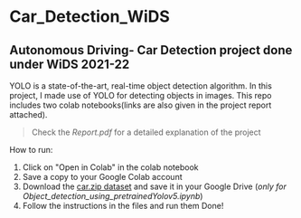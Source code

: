 # Car_Detection_WiDS
## Autonomous Driving- Car Detection project done under WiDS 2021-22
YOLO is a state-of-the-art, real-time object detection algorithm. In this project, I made use of YOLO for detecting objects in images. This repo includes two colab notebooks(links are also given in the project report attached).
> Check the *Report.pdf* for a detailed explanation of the project

How to run:

1. Click on "Open in Colab" in the colab notebook 
2. Save a copy to your Google Colab account
3. Download the [car.zip dataset](https://www.kaggle.com/sshikamaru/car-object-detection) and save it in your Google Drive (*only for Object_detection_using_pretrainedYolov5.ipynb*)
4. Follow the instructions in the files and run them
Done!
